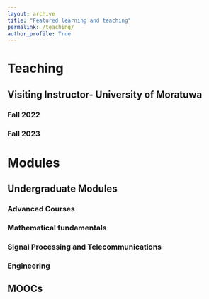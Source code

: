 ```yaml
---
layout: archive
title: "Featured learning and teaching"
permalink: /teaching/
author_profile: True
---
```


<!-- You can also find my articles on my <a href="https://scholar.google.com/citations?user=JAq7DWcAAAAJ&hl=en">Google Scholar profile</a>. -->

# Teaching
## Visiting Instructor- University of Moratuwa
### Fall 2022

### Fall 2023



# Modules
## Undergraduate Modules

### Advanced Courses

### Mathematical fundamentals

### Signal Processing and Telecommunications

### Engineering

## MOOCs
